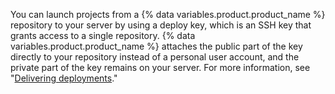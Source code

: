 You can launch projects from a {% data variables.product.product_name %} repository to your server by using a deploy key, which is an SSH key that grants access to a single repository. {% data variables.product.product_name %} attaches the public part of the key directly to your repository instead of a personal user account, and the private part of the key remains on your server. For more information, see "[Delivering deployments](/v3/guides/delivering-deployments/)."
